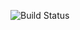 ![Build Status](https://warm-falls-40412.herokuapp.com/api/v1/elpassion/test_repo/coverages/master.svg)